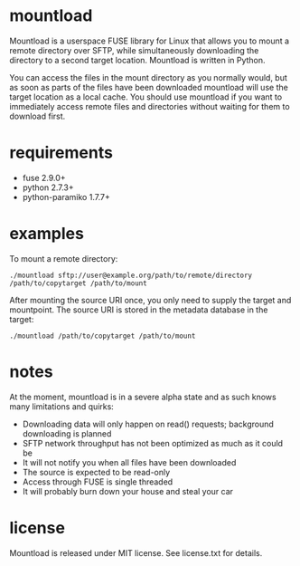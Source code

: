 mountload
=========

Mountload is a userspace FUSE library for Linux that allows you to mount a remote directory over SFTP, while simultaneously downloading the directory to a second target location. Mountload is written in Python.

You can access the files in the mount directory as you normally would, but as soon as parts of the files have been downloaded mountload will use the target location as a local cache. You should use mountload if you want to immediately access remote files and directories without waiting for them to download first.

requirements
============

- fuse 2.9.0+
- python 2.7.3+
- python-paramiko 1.7.7+

examples
========
To mount a remote directory:

    ./mountload sftp://user@example.org/path/to/remote/directory /path/to/copytarget /path/to/mount

After mounting the source URI once, you only need to supply the target and mountpoint. The source URI is stored in the metadata database in the target:

    ./mountload /path/to/copytarget /path/to/mount

notes
=====

At the moment, mountload is in a severe alpha state and as such knows many limitations and quirks:

- Downloading data will only happen on read() requests; background downloading is planned
- SFTP network throughput has not been optimized as much as it could be
- It will not notify you when all files have been downloaded
- The source is expected to be read-only
- Access through FUSE is single threaded
- It will probably burn down your house and steal your car

license
=======

Mountload is released under MIT license. See license.txt for details.